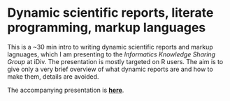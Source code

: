 # Dynamic scientific reports, literate programming, markup languages

This is a ~30 min intro to writing dynamic scientific reports and markup lagnuages, which I am presenting to the *Informatics Knowledge Sharing Group* at iDiv. The presentation is mostly targeted on R users. The aim is to give only a very brief overview of what dynamic reports are and how to make them, details are avoided.

The accompanying presentation is [**here**](https://rawgit.com/petrkeil/Blog/master/2016_02_19_Dynamic_reports/dynamic_reports.html#/).